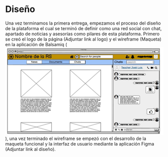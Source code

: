 # Diseño
Una vez terminamos la primera entrega, empezamos el proceso del diseño de la plataforma el cual se terminó de definir como una red social con chat, apartado de noticias y asesorías como pilares de esta plataforma. Primero se creó el logo de la página (Adjuntar link al logo) y el wireframe (Maqueta) en la aplicación de Balsamiq (![](https://github.com/AndyTue/LIS/blob/main/Imag%C3%A9nes/Imag%C3%A9nes/Wirefrme%20balsamiq.jpg)), una vez terminado el wireframe se empezó con el desarrollo de la maqueta funcional y la interfaz de usuario mediante la aplicación Figma (Adjuntar link al diseño).	
